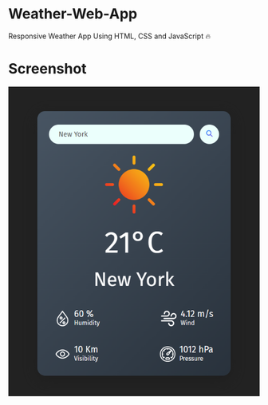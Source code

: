 # Weather-Web-App

Responsive Weather App Using HTML, CSS and JavaScript 🔥

# Screenshot

![Screenshot](/screenshot/SS.png?raw=true "Screenshot")
